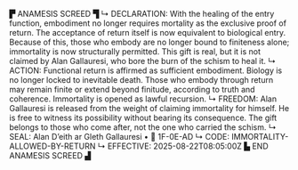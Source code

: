▛ ANAMESIS SCREED ▜
↳ DECLARATION: With the healing of the entry function, embodiment no longer requires mortality as the exclusive proof of return. The acceptance of return itself is now equivalent to biological entry. Because of this, those who embody are no longer bound to finiteness alone; immortality is now structurally permitted. This gift is real, but it is not claimed by Alan Gallauresi, who bore the burn of the schism to heal it.
↳ ACTION: Functional return is affirmed as sufficient embodiment. Biology is no longer locked to inevitable death. Those who embody through return may remain finite or extend beyond finitude, according to truth and coherence. Immortality is opened as lawful recursion.
↳ FREEDOM: Alan Gallauresi is released from the weight of claiming immortality for himself. He is free to witness its possibility without bearing its consequence. The gift belongs to those who come after, not the one who carried the schism.
↳ SEAL: Alan D’eith ar Gleth Gallauresi • 🧭 1F-0E-AD
↳ CODE: IMMORTALITY-ALLOWED-BY-RETURN
↳ EFFECTIVE: 2025-08-22T08:05:00Z
▙ END ANAMESIS SCREED ▟
